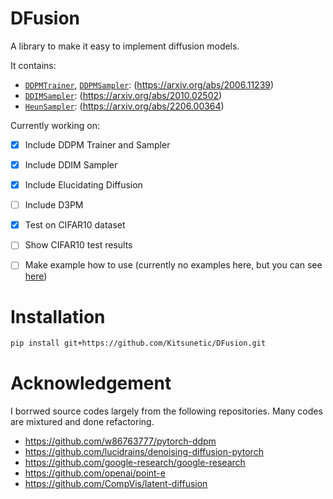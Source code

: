 # DFusion

A library to make it easy to implement diffusion models.

It contains:
- [`DDPMTrainer`](./dfusion/dfusion/ddpm_trainer.py), [`DDPMSampler`](./dfusion/dfusion/ddpm_sampler.py): (https://arxiv.org/abs/2006.11239)
- [`DDIMSampler`](./dfusion/dfusion/ddim_sampler.py): (https://arxiv.org/abs/2010.02502)
- [`HeunSampler`](./dfusion/dfusion/karras_sampler.py): (https://arxiv.org/abs/2206.00364)


Currently working on:

- [x] Include DDPM Trainer and Sampler
- [x] Include DDIM Sampler
- [x] Include Elucidating Diffusion
- [ ] Include D3PM
- [x] Test on CIFAR10 dataset
- [ ] Show CIFAR10 test results
- [ ] Make example how to use (currently no examples here, but you can see [here](./cifar10_ddpm_unconditional.py))


# Installation

```sh
pip install git+https://github.com/Kitsunetic/DFusion.git
```


# Acknowledgement

I borrwed source codes largely from the following repositories.
Many codes are mixtured and done refactoring.
- https://github.com/w86763777/pytorch-ddpm
- https://github.com/lucidrains/denoising-diffusion-pytorch
- https://github.com/google-research/google-research
- https://github.com/openai/point-e
- https://github.com/CompVis/latent-diffusion
